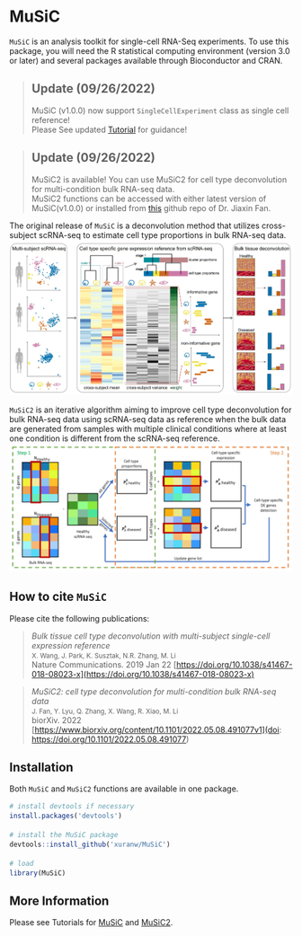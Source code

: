 MuSiC
=============================================
`MuSiC` is an analysis toolkit for single-cell RNA-Seq experiments. To use this package, you will need the R statistical computing environment (version 3.0 or later) and several packages available through Bioconductor and CRAN.
> ## Update (09/26/2022)
>  MuSiC (v1.0.0) now support `SingleCellExperiment` class as single cell reference!<br />
> Please See updated [Tutorial](http://xuranw.github.io/MuSiC/articles/MuSiC.html) for guidance!

> ## Update (09/26/2022)
> MuSiC2 is available! You can use MuSiC2 for cell type deconvolution for multi-condition bulk RNA-seq data. <br />
> MuSiC2 functions can be accessed with either latest version of MuSiC(v1.0.0) or installed from [this](https://github.com/Jiaxin-Fan/MuSiC2) github repo of Dr. Jiaxin Fan.

The original release of `MuSiC` is a deconvolution method that utilizes cross-subject scRNA-seq to estimate cell type proportions in bulk RNA-seq data.
![MuSiC\_pipeline](FigureMethod.jpg)

`MuSiC2` is an iterative algorithm aiming to improve cell type deconvolution for bulk RNA-seq data using scRNA-seq data as reference when the bulk data are generated from samples with multiple clinical conditions where at least one condition is different from the scRNA-seq reference.
![MuSiC\_music2](MuSiC2.jpg)


How to cite `MuSiC`
-------------------
Please cite the following publications:

> *Bulk tissue cell type deconvolution with multi-subject single-cell expression reference*<br />
> <small>X. Wang, J. Park, K. Susztak, N.R. Zhang, M. Li<br /></small>
> Nature Communications. 2019 Jan 22 [https://doi.org/10.1038/s41467-018-08023-x](https://doi.org/10.1038/s41467-018-08023-x) 

> *MuSiC2: cell type deconvolution for multi-condition bulk RNA-seq data*<br />
> <small>J. Fan, Y. Lyu, Q. Zhang, X. Wang, R. Xiao, M. Li<br /></small>
> biorXiv. 2022 [https://www.biorxiv.org/content/10.1101/2022.05.08.491077v1](doi: https://doi.org/10.1101/2022.05.08.491077)


Installation
------------
Both `MuSiC` and `MuSiC2` functions are available in one package.
``` r
# install devtools if necessary
install.packages('devtools')

# install the MuSiC package
devtools::install_github('xuranw/MuSiC')

# load
library(MuSiC)
```

More Information
-----------------
Please see Tutorials for [MuSiC](http://xuranw.github.io/MuSiC/articles/MuSiC.html) and [MuSiC2](http://xuranw.github.io/MuSiC/articles/pages/MuSiC2.html).
